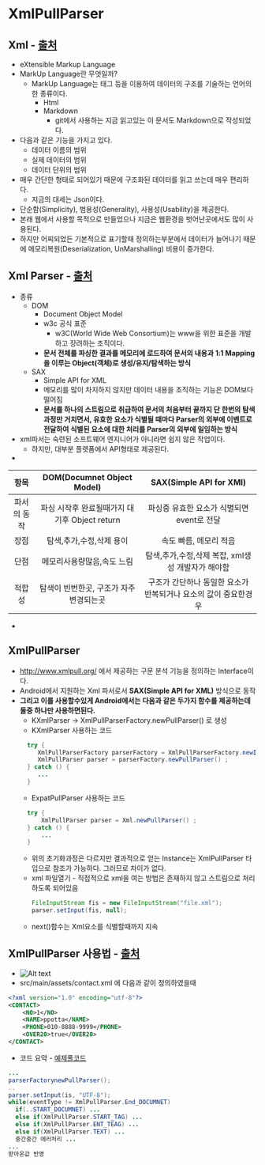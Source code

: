 XmlPullParser
===

Xml - [출처](https://namu.wiki/w/XML)
--- 
  + eXtensible Markup Language
  + MarkUp Language란 무엇일까?
    + MarkUp Language는 태그 등을 이용하여 데이터의 구조를 기술하는 언어의 한 종류이다.
       + Html
       + Markdown
          + git에서 사용하는 지금 읽고있는 이 문서도 Markdown으로 작성되었다.
  + 다음과 같은 기능을 가지고 있다.
    + 데이터 이름의 범위
    + 실제 데이터의 범위
    + 데이터 단위의 범위
  + 매우 간단한 형태로 되어있기 때문에 구조화된 데이터를 읽고 쓰는데 매우 편리하다.
    + 지금의 대세는 Json이다.
  + 단순함(Simplicity), 범용성(Generality), 사용성(Usability)을 제공한다.
  + 본래 웹에서 사용할 목적으로 만들었으나 지금은 웹환경을 벗어난곳에서도 많이 사용된다.
  + 하지만 어찌되었든 기본적으로 표기할때 정의하는부분에서 데이터가 늘어나기 때문에 메모리복원(Deserialization, UnMarshalling) 비용이 증가한다.
  
Xml Parser - [출처](https://recipes4dev.tistory.com/134)
---
  + 종류
      + DOM
        + Document Object Model
        + w3c 공식 표준
          + w3C(World Wide Web Consortium)는 www을 위한 표준을 개발하고 장려하는 조직이다.
        + **문서 전체를 파싱한 결과를 메모리에 로드하여 문서의 내용과 1:1 Mapping을 이루는 Object(객체)로 생성/유지/탐색하는 방식**
      + SAX
        + Simple API for XML
        + 메모리를 많이 차지하지 않지만 데이터 내용을 조직하는 기능은 DOM보다 떨어짐
        + **문서를 하나의 스트림으로 취급하여 문서의 처음부터 끝까지 단 한번의 탐색 과정만 거치면서, 유효한 요소가 식별될 때마다 Parser의 외부에 이벤트로 전달하여 식별된 요소에 대한 처리를 Parser의 외부에 일임하는 방식**
  + xml파서는 숙련된 소프트웨어 엔지니어가 아니라면 쉽지 않은 작업이다.
    + 하지만, 대부분 플랫폼에서 API형태로 제공된다.
  + 
  |항목|DOM(Documnet Object Model)|SAX(Simple API for XMl)|
  |:------:|:-----------------------------------------:|:------------------------------------:|
  |파서의 동작|파싱 시작후 완료될때가지 대기후 Object return|파싱중 유효한 요소가 식별되면 event로 전달|
  |장점|탐색,추가,수정,삭제 용이|속도 빠름, 메모리 적음|
  |단점|메모리사용량많음,속도 느림|탐색,추가,수정,삭제 복잡, xml생성 개발자가 해야함|
  |적합성|탐색이 빈번한곳, 구조가 자주 변경되는곳|구조가 간단하나 동일한 요소가 반복되거나 요소의 값이 중요한경우|
  + 
        
XmlPullParser
---
  + http://www.xmlpull.org/ 에서 제공하는 구문 분석 기능을 정의하는 Interface이다.
  + Android에서 지원하는 Xml 파서로서 **SAX(Simple API for XML)** 방식으로 동작
  + **그리고 이를 사용할수있게 Android에서는 다음과 같은 두가지 함수를 제공하는데 둘중 하나만 사용하면된다.**
    + KXmlParser -> XmlPullParserFactory.newPullParser() 로 생성
    + KXmlParser 사용하는 코드
    ```Java
      try {
         XmlPullParserFactory parserFactory = XmlPullParserFactory.newInstance();
         XmlPullParser parser = parserFactory.newPullParser() ;
      } catch () {
         ...
      }
    ```
    + ExpatPullParser 사용하는 코드
    ```Java
      try {
          XmlPullParser parser = Xml.newPullParser() ;
      } catch () {
          ...
      }
     ```
    + 위의 초기화과정은 다르지만 결과적으로 얻는 Instance는 XmlPullParser 타입으로 참조가 가능하다. 그러므로 차이가 없다.
    + xml 파일열기 - 직접적으로 xml을 여는 방법은 존재하지 않고 스트림으로 처리하도록 되어있음
      ```java
      FileInputStream fis = new FileInputStream("file.xml");
      parser.setInput(fis, null);
      ```
    + next()함수는 Xml요소를 식별할때까지 지속
 
 
XmlPullParser 사용법 - [출처](https://recipes4dev.tistory.com/134)
---
  
+ ![Alt text](https://t1.daumcdn.net/cfile/tistory/2723E03B594A18831A)
+ src/main/assets/contact.xml 에 다음과 같이 정의하였을때
```xml
<?xml version="1.0" encoding="utf-8"?>
<CONTACT>
    <NO>1</NO>
    <NAME>ppotta</NAME>
    <PHONE>010-8888-9999</PHONE>
    <OVER20>true</OVER20>
</CONTACT>
```
+ 코드 요약 - [예제풀코드](https://recipes4dev.tistory.com/137?category=697793)
```java
...
parserFactorynewPullParser();
..
parser.setInput(is, "UTF-8");
while(eventType != XmlPullParser.End_DOCUMNET)
  if(..START_DOCUMNET) ...
  else if(XmlPullParser.START_TAG) ...
  else if(XmlPullParser.ENT_TEAG) ...
  else if(XmlPullParser.TEXT) ...
  중간중간 에러처리 ...
...
받아온값 반영
```
  
